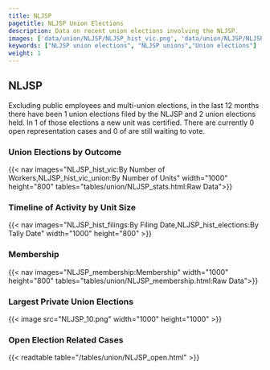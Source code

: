 ```yaml
---
title: NLJSP
pagetitle: NLJSP Union Elections
description: Data on recent union elections involving the NLJSP.
images: ['data/union/NLJSP/NLJSP_hist_vic.png', 'data/union/NLJSP/NLJSP_hist_size.png', 'data/union/NLJSP/NLJSP_10.png']
keywords: ["NLJSP union elections", "NLJSP unions","Union elections"]
weight: 1
---
```

##  NLJSP

Excluding public employees and multi-union elections, in the last 12 months there have been 1 union elections filed by the NLJSP and 2 union elections held. In 1 of those elections a new unit was certified. There are currently 0 open representation cases and 0 of are still waiting to vote.

### Union Elections by Outcome
{{< nav images="NLJSP_hist_vic:By Number of Workers,NLJSP_hist_vic_union:By Number of Units" width="1000" height="800" tables="tables/union/NLJSP_stats.html:Raw Data">}}

### Timeline of Activity by Unit Size
{{< nav images="NLJSP_hist_filings:By Filing Date,NLJSP_hist_elections:By Tally Date" width="1000" height="800" >}}

### Membership
{{< nav images="NLJSP_membership:Membership" width="1000" height="800" tables="tables/union/NLJSP_membership.html:Raw Data">}}

### Largest Private Union Elections
{{< image src="NLJSP_10.png" width="1000" height="1000"  >}}

### Open Election Related Cases
{{< readtable table="/tables/union/NLJSP_open.html" >}}

